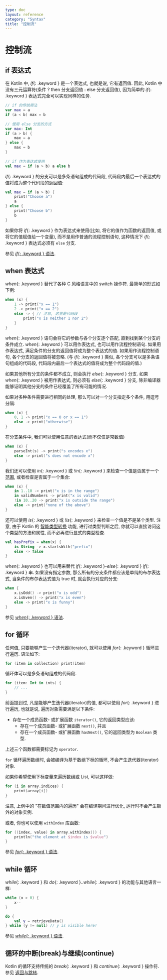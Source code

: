 ```yaml
---
type: doc
layout: reference
category: "Syntax"
title: "控制流"
---
```


# 控制流

## if 表达式

在 Kotlin 中, *if*{: .keyword } 是一个表达式, 也就是说, 它有返回值.
因此, Kotlin 中没有三元运算符(条件 ? then 分支返回值 : else 分支返回值), 因为简单的 *if*{: .keyword } 表达式完全可以实现同样的任务.

``` kotlin
// if 的传统用法
var max = a 
if (a < b) max = b 
 
// 使用 else 分支的方式 
var max: Int
if (a > b) {
    max = a
} else {
    max = b
}
 
// if 作为表达式使用
val max = if (a > b) a else b
```

*if*{: .keyword } 的分支可以是多条语句组成的代码段, 代码段内最后一个表达式的值将成为整个代码段的返回值:

``` kotlin
val max = if (a > b) {
    print("Choose a")
    a
} else {
    print("Choose b")
    b
}
```

如果你将 *if*{: .keyword } 作为表达式来使用(比如, 将它的值作为函数的返回值, 或将它的值赋值给一个变量), 而不是用作普通的流程控制语句, 这种情况下 *if*{: .keyword } 表达式必须有 `else` 分支.

参见 [*if*{: .keyword } 语法](grammar.html#if).

## when 表达式

*when*{: .keyword } 替代了各种 C 风格语言中的 switch 操作符. 最简单的形式如下例:

``` kotlin
when (x) {
    1 -> print("x == 1")
    2 -> print("x == 2")
    else -> { // 注意, 这里是代码段
        print("x is neither 1 nor 2")
    }
}
```

*when*{: .keyword } 语句会将它的参数与各个分支逐个匹配, 直到找到某个分支的条件成立.
*when*{: .keyword } 可以用作表达式, 也可以用作流程控制语句. 如果用作表达式, 满足条件的分支的返回值将成为整个表达式的值. 如果用作流程控制语句, 各个分支的返回值将被忽略. (与 *if*{: .keyword } 类似, 各个分支可以是多条语句组成的代码段, 代码段内最后一个表达式的值将成为整个代码段的值.)

如果其他所有分支的条件都不成立, 则会执行 *else*{: .keyword } 分支.
如果 *when*{: .keyword } 被用作表达式, 则必须有 *else*{: .keyword } 分支, 除非编译器能够证明其他分支的条件已经覆盖了所有可能的情况.

如果对多种条件需要进行相同的处理, 那么可以对一个分支指定多个条件, 用逗号分隔:

``` kotlin
when (x) {
    0, 1 -> print("x == 0 or x == 1")
    else -> print("otherwise")
}
```

在分支条件中, 我们可以使用任意的表达式(而不仅仅是常数值)

``` kotlin
when (x) {
    parseInt(s) -> print("s encodes x")
    else -> print("s does not encode x")
}
```

我们还可以使用 *in*{: .keyword } 或 *!in*{: .keyword } 来检查一个值是否属于一个 [范围](ranges.html), 或者检查是否属于一个集合:

``` kotlin
when (x) {
    in 1..10 -> print("x is in the range")
    in validNumbers -> print("x is valid")
    !in 10..20 -> print("x is outside the range")
    else -> print("none of the above")
}
```

还可以使用 *is*{: .keyword } 或 *!is*{: .keyword } 来检查一个值是不是某个类型. 注意, 由于 Kotlin 的 [智能类型转换](typecasts.html#smart-casts) 功能, 进行过类型判断之后, 你就可以直接访问这个类型的方法和属性, 而不必再进行显式的类型检查.

```kotlin
val hasPrefix = when(x) {
    is String -> x.startsWith("prefix")
    else -> false
}
```

*when*{: .keyword } 也可以用来替代 *if*{: .keyword }-*else*{: .keyword } *if*{: .keyword } 串.
如果没有指定参数, 那么所有的分支条件都应该是单纯的布尔表达式, 当条件的布尔表达式值为 true 时, 就会执行对应的分支:

``` kotlin
when {
    x.isOdd() -> print("x is odd")
    x.isEven() -> print("x is even")
    else -> print("x is funny")
}
```

参见 [*when*{: .keyword } 语法](grammar.html#when).


## for 循环

任何值, 只要能够产生一个迭代器(iterator), 就可以使用 *for*{: .keyword } 循环进行遍历. 语法如下:

``` kotlin
for (item in collection) print(item)
```

循环体可以是多条语句组成的代码段.

``` kotlin
for (item: Int in ints) {
    // ...
}
```

前面提到过, 凡是能够产生迭代器(iterator)的值, 都可以使用 *for*{: .keyword } 进行遍历, 也就是说, 遍历对象需要满足以下条件:

* 存在一个成员函数- 或扩展函数 `iterator()`, 它的返回类型应该:
  * 存在一个成员函数- 或扩展函数 `next()`, 并且
  * 存在一个成员函数- 或扩展函数 `hasNext()`, 它的返回类型为 `Boolean` 类型.

上述三个函数都需要标记为 `operator`.

`for` 循环遍历数组时, 会被编译为基于数组下标的循环, 不会产生迭代器(iterator)对象.

如果你希望使用下标变量来遍历数组或 List, 可以这样做:

``` kotlin
for (i in array.indices) {
    print(array[i])
}
```

注意, 上例中的 "在数值范围内的遍历" 会在编译期间进行优化, 运行时不会产生额外的对象实例.

或者, 你也可以使用 `withIndex` 库函数:

``` kotlin
for ((index, value) in array.withIndex()) {
    println("the element at $index is $value")
}
```

参见 [*for*{: .keyword } 语法](grammar.html#for).

## while 循环

*while*{: .keyword } 和 *do*{: .keyword }..*while*{: .keyword } 的功能与其他语言一样:

``` kotlin
while (x > 0) {
    x--
}

do {
    val y = retrieveData()
} while (y != null) // y is visible here!
```

参见 [*while*{: .keyword } 语法](grammar.html#while).

## 循环的中断(break)与继续(continue)

Kotlin 的循环支持传统的 *break*{: .keyword } 和 *continue*{: .keyword } 操作符. 参见 [返回与跳转](returns.html).
